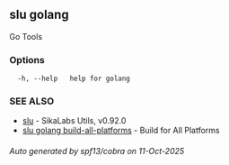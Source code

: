 ## slu golang

Go Tools

### Options

```
  -h, --help   help for golang
```

### SEE ALSO

* [slu](slu.md)	 - SikaLabs Utils, v0.92.0
* [slu golang build-all-platforms](slu_golang_build-all-platforms.md)	 - Build for All Platforms

###### Auto generated by spf13/cobra on 11-Oct-2025
